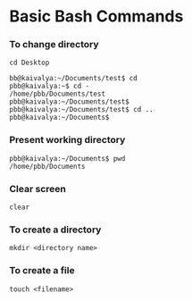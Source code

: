 # Basic Bash Commands
### To change directory
```
cd Desktop

bb@kaivalya:~/Documents/test$ cd 
pbb@kaivalya:~$ cd -
/home/pbb/Documents/test
pbb@kaivalya:~/Documents/test$ 
pbb@kaivalya:~/Documents/test$ cd ..
pbb@kaivalya:~/Documents$ 
```

### Present working directory
```
pbb@kaivalya:~/Documents$ pwd
/home/pbb/Documents
```

### Clear screen
```
clear
```

### To create a directory
```
mkdir <directory name>
```

### To create a file
```
touch <filename>
```

